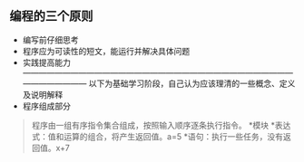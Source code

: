## 编程的三个原则
* 编写前仔细思考
* 程序应为可读性的短文，能运行并解决具体问题
* 实践提高能力
——————————————————————————————————————————
以下为基础学习阶段，自己认为应该理清的一些概念、定义及说明解释
* 程序组成部分
>程序由一组有序指令集合组成，按照输入顺序逐条执行指令。
*模块
*表达式：值和运算的组合，将产生返回值。a=5
*语句：执行一些任务，没有返回值。x+7


